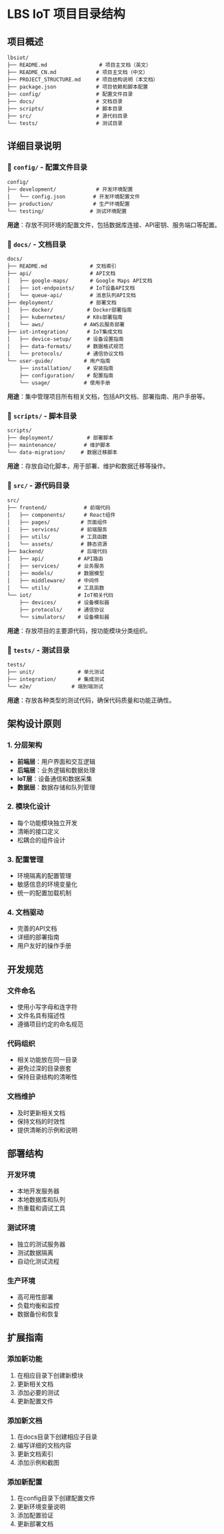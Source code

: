 # LBS IoT 项目目录结构

## 项目概述

```
lbsiot/
├── README.md                 # 项目主文档（英文）
├── README_CN.md             # 项目主文档（中文）
├── PROJECT_STRUCTURE.md     # 项目结构说明（本文档）
├── package.json             # 项目依赖和脚本配置
├── config/                  # 配置文件目录
├── docs/                    # 文档目录
├── scripts/                 # 脚本目录
├── src/                     # 源代码目录
└── tests/                   # 测试目录
```

## 详细目录说明

### 📁 `config/` - 配置文件目录
```
config/
├── development/             # 开发环境配置
│   └── config.json         # 开发环境配置文件
├── production/             # 生产环境配置
└── testing/               # 测试环境配置
```

**用途**：存放不同环境的配置文件，包括数据库连接、API密钥、服务端口等配置。

### 📁 `docs/` - 文档目录
```
docs/
├── README.md              # 文档索引
├── api/                   # API文档
│   ├── google-maps/       # Google Maps API文档
│   ├── iot-endpoints/     # IoT设备API文档
│   └── queue-api/         # 消息队列API文档
├── deployment/            # 部署文档
│   ├── docker/           # Docker部署指南
│   ├── kubernetes/       # K8s部署指南
│   └── aws/             # AWS云服务部署
├── iot-integration/      # IoT集成文档
│   ├── device-setup/     # 设备设置指南
│   ├── data-formats/     # 数据格式规范
│   └── protocols/        # 通信协议文档
└── user-guide/          # 用户指南
    ├── installation/     # 安装指南
    ├── configuration/    # 配置指南
    └── usage/           # 使用手册
```

**用途**：集中管理项目所有相关文档，包括API文档、部署指南、用户手册等。

### 📁 `scripts/` - 脚本目录
```
scripts/
├── deployment/           # 部署脚本
├── maintenance/         # 维护脚本
└── data-migration/     # 数据迁移脚本
```

**用途**：存放自动化脚本，用于部署、维护和数据迁移等操作。

### 📁 `src/` - 源代码目录
```
src/
├── frontend/            # 前端代码
│   ├── components/      # React组件
│   ├── pages/          # 页面组件
│   ├── services/       # 前端服务
│   ├── utils/          # 工具函数
│   └── assets/         # 静态资源
├── backend/            # 后端代码
│   ├── api/           # API路由
│   ├── services/      # 业务服务
│   ├── models/        # 数据模型
│   ├── middleware/    # 中间件
│   └── utils/         # 工具函数
└── iot/               # IoT相关代码
    ├── devices/       # 设备模拟器
    ├── protocols/     # 通信协议
    └── simulators/    # 设备模拟器
```

**用途**：存放项目的主要源代码，按功能模块分类组织。

### 📁 `tests/` - 测试目录
```
tests/
├── unit/              # 单元测试
├── integration/       # 集成测试
└── e2e/             # 端到端测试
```

**用途**：存放各种类型的测试代码，确保代码质量和功能正确性。

## 架构设计原则

### 1. 分层架构
- **前端层**：用户界面和交互逻辑
- **后端层**：业务逻辑和数据处理
- **IoT层**：设备通信和数据采集
- **数据层**：数据存储和队列管理

### 2. 模块化设计
- 每个功能模块独立开发
- 清晰的接口定义
- 松耦合的组件设计

### 3. 配置管理
- 环境隔离的配置管理
- 敏感信息的环境变量化
- 统一的配置加载机制

### 4. 文档驱动
- 完善的API文档
- 详细的部署指南
- 用户友好的操作手册

## 开发规范

### 文件命名
- 使用小写字母和连字符
- 文件名具有描述性
- 遵循项目约定的命名规范

### 代码组织
- 相关功能放在同一目录
- 避免过深的目录嵌套
- 保持目录结构的清晰性

### 文档维护
- 及时更新相关文档
- 保持文档的时效性
- 提供清晰的示例和说明

## 部署结构

### 开发环境
- 本地开发服务器
- 本地数据库和队列
- 热重载和调试工具

### 测试环境
- 独立的测试服务器
- 测试数据隔离
- 自动化测试流程

### 生产环境
- 高可用性部署
- 负载均衡和监控
- 数据备份和恢复

## 扩展指南

### 添加新功能
1. 在相应目录下创建新模块
2. 更新相关文档
3. 添加必要的测试
4. 更新配置文件

### 添加新文档
1. 在docs目录下创建相应子目录
2. 编写详细的文档内容
3. 更新文档索引
4. 添加示例和截图

### 添加新配置
1. 在config目录下创建配置文件
2. 更新环境变量说明
3. 添加配置验证
4. 更新部署文档 